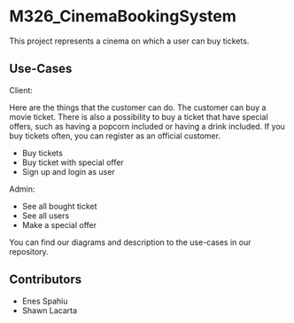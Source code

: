 # M326_CinemaBookingSystem
This project represents a cinema on which a user can buy tickets. 

## Use-Cases
Client:     

Here are the things that the customer can do. The customer can buy a movie ticket. There is also a possibility to buy a ticket that have special offers, such as having a popcorn included or having a drink included. If you buy tickets often, you can register as an official customer.    

* Buy tickets
* Buy ticket with special offer
* Sign up and login as user    

Admin:    

* See all bought ticket
* See all users
* Make a special offer

You can find our diagrams and description to the use-cases in our repository.

## Contributors
* Enes Spahiu
* Shawn Lacarta
